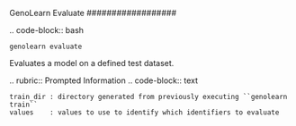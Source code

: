 GenoLearn Evaluate
##################

.. code-block:: bash

    genolearn evaluate


Evaluates a model on a defined test dataset.

.. rubric:: Prompted Information
.. code-block:: text

    train_dir : directory generated from previously executing ``genolearn train``
    values    : values to use to identify which identifiers to evaluate
